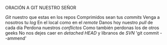 
ORACIÓN A GIT NUESTRO SEÑOR

*Git* nuestro que estas en los repos
Comprimidos sean tus *commits*
Venga a nosotros tu *log*
En el local como en el *remote*
Danos hoy nuestro *pull* de cada día
Perdona nuestros *conflictos*
Como también perdonas los de otros geeks
No nos dejes caer en *detached HEAD*
y líbranos de *SVN*
'git commit --ammend'

